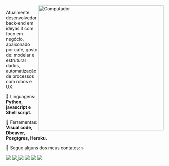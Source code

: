 <img src="https://instagram.fsdu1-1.fna.fbcdn.net/v/t51.2885-15/e35/19050229_219196401921034_8772866161193779200_n.jpg?_nc_ht=instagram.fsdu1-1.fna.fbcdn.net&_nc_cat=110&_nc_ohc=hxIJApy19hYAX9WXtVc&tp=1&oh=185a5a19db9b65bc3abf91c13dd960e6&oe=5FF45392" min-width="400px" max-width="400px" width="400px" align="right" alt="Computador">

<p align="left"> 
  Atualmente desenvolvedor back-end em ideyas.it com foco em negócio, apaixonado por café, gosto de: modelar e estruturar dados, automatização de processos com robos e UX. 
</p>
<p align="left">
  🦄 Linguagens: <strong> Python, javascript e Shell script.</strong>
</p>
<p align="left">
  💼 Ferramentas: <strong>Visual code, Dbeaver, Posgtgres, Heroku.</strong>
</p>
<p align="left">
  💌 Segue alguns dos meus contatos: ⤵️
</p>
<p align="left">
  <a href="#" alt="Gmail">
  <img src="https://img.shields.io/badge/-Gmail-FF0000?style=flat-square&labelColor=FF0000&logo=gmail&logoColor=white&link=LINK-DO-SEU-EMAIL" /></a>

  <a href="#" alt="Linkedin">
     <img src="https://img.shields.io/badge/-Linkedin-0e76a8?style=for-the-badge&logo=Linkedin&logoColor=white&link=https://www.linkedin.com/in/iuricode" />
</a>

  
<!--  <img src="https://img.shields.io/badge/-Linkedin-0e76a8?style=flat-square&logo=Linkedin&logoColor=white&link=https://www.linkedin.com/in/marcelo-mendes/" /></a>-->

  <a href="#" alt="WhatsApp">
  <img src="https://img.shields.io/badge/-WhatsApp-25d366?style=flat-square&labelColor=25d366&logo=whatsapp&logoColor=white&link=API-DO-SEU-WHATSAPP"/></a>

  <a href="#" alt="Facebook">
  <img src="https://img.shields.io/badge/-Facebook-3b5998?style=flat-square&labelColor=3b5998&logo=facebook&logoColor=white&link=https://www.facebook.com/marcelocelularxiaomi/"/></a>

  <a href="#" alt="Instagram">
  <img src="https://img.shields.io/badge/-Instagram-DF0174?style=flat-square&labelColor=DF0174&logo=instagram&logoColor=white&link=https://www.instagram.com/marcelopmendes94/"/></a>
  
  <a href="https://www.instagram.com/iuricode/" alt="Instagram">
  <img src="https://img.shields.io/badge/-Instagram-DF0174?style=for-the-badge&logo=instagram&logoColor=white&link=https://www.instagram.com/iuricoding/"/></a>
  
  
</p>  
